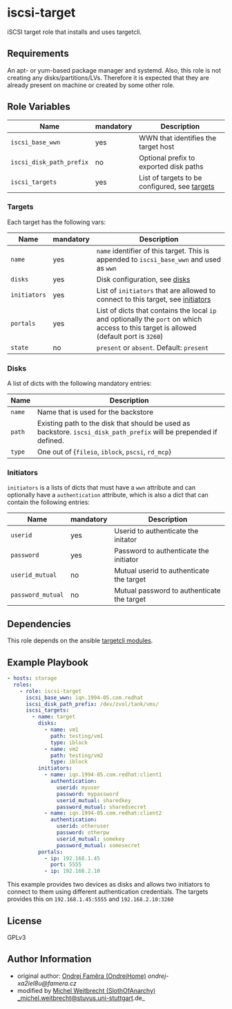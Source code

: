 # iscsi-target

iSCSI target role that installs and uses targetcli.

## Requirements

An apt- or yum-based package manager and systemd. 
Also, this role is not creating any disks/partitions/LVs. Therefore it is expected that they are already present on machine or created by some other role.

## Role Variables

| Name                     | mandatory | Description                                               |
|--------------------------|-----------|-----------------------------------------------------------|
| `iscsi_base_wwn`         | yes       | WWN that identifies the target host                       |
| `iscsi_disk_path_prefix` | no        | Optional prefix to exported disk paths                    |
| `iscsi_targets`          | yes       | List of targets to be configured, see [targets](#targets) |


### Targets

Each target has the following vars:

| Name         | mandatory | Description                                                                                                                             |
|--------------|-----------|-----------------------------------------------------------------------------------------------------------------------------------------|
| `name`       | yes       | `name` identifier of this target. This is appended to `iscsi_base_wwn` and used as `wwn`                                                |
| `disks`      | yes       | Disk configuration, see [disks](#disks)                                                                                                 |
| `initiators` | yes       | List of `initiators` that are allowed to connect to this target, see [initiators](#initiators)                                          |
| `portals`    | yes       | List of dicts that contains the local `ip` and optionally the `port` on which access to this target is allowed (default port is `3260`) |
| `state`      | no        | `present` or `absent`. Default: `present`                                                                                               |


### Disks

A list of dicts with the following mandatory entries:

| Name   | Description                                                                                                        |
|--------|--------------------------------------------------------------------------------------------------------------------|
| `name` | Name that is used for the backstore                                                                                |
| `path` | Existing path to the disk that should be used as backstore. `iscsi_disk_path_prefix` will be prepended if defined. |
| `type` | One out of {`fileio`, `iblock`, `pscsi`, `rd_mcp`}                                                                 |

### Initiators

`initiators` is a lists of dicts that must have a `wwn` attribute and can optionally have a `authentication` attribute, which is also a dict that can contain the following entries:

| Name              | mandatory | Description                                |
|-------------------|-----------|--------------------------------------------|
| `userid`          | yes       | Userid to authenticate the initator        |
| `password`        | yes       | Password to authenticate the initiator     |
| `userid_mutual`   | no        | Mutual userid to authenticate the target   |
| `password_mutual` | no        | Mutual password to authenticate the target |



## Dependencies

This role depends on the ansible [targetcli modules](https://github.com/stuvusIT/targetcli-modules).

## Example Playbook
```yml
- hosts: storage
  roles:
    - role: iscsi-target
      iscsi_base_wwn: iqn.1994-05.com.redhat
      iscsi_disk_path_prefix: /dev/zvol/tank/vms/
      iscsi_targets:
        - name: target
          disks:
            - name: vm1
              path: testing/vm1
              type: iblock
            - name: vm2
              path: testing/vm2
              type: iblock
          initiators:
            - name: iqn.1994-05.com.redhat:client1
              authentication:
                userid: myuser
                password: mypassword
                userid_mutual: sharedkey
                password_mutual: sharedsecret
            - name: iqn.1994-05.com.redhat:client2
              authentication:
                userid: otheruser
                password: otherpw
                userid_mutual: somekey
                password_mutual: somesecret
          portals:
            - ip: 192.168.1.45
              port: 5555
            - ip: 192.168.2.10
```

This example provides two devices as disks and allows two initiators to connect to them using different authentication credentials.
The targets provides this on `192.168.1.45:5555` and `192.168.2.10:3260`


## License

GPLv3

## Author Information
* original author: [Ondrej Faměra (OndrejHome)](https://github.com/OndrejHome/) _ondrej-xa2iel8u@famera.cz_
* modified by [Michel Weitbrecht (SlothOfAnarchy)](https://github.com/SlothOfAnarchy) _michel.weitbrecht@stuvus.uni-stuttgart.de_
